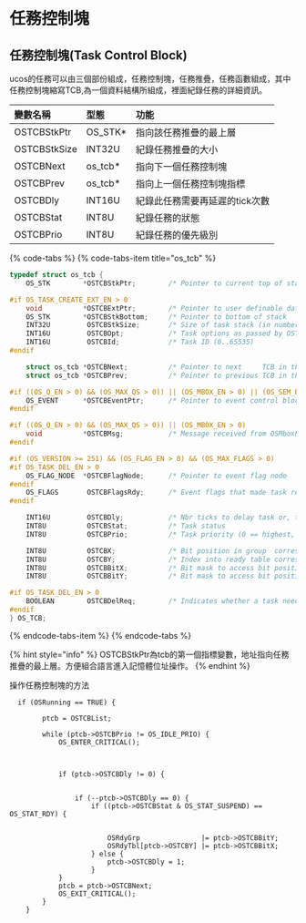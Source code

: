 # 任務控制塊

## 任務控制塊\(Task Control Block\)

ucos的任務可以由三個部份組成，任務控制塊，任務推疊，任務函數組成，其中任務控制塊縮寫TCB,為一個資料結構所組成，裡面紀錄任務的詳細資訊。

| 變數名稱 | 型態 | 功能 |
| :--- | :--- | :--- |
| OSTCBStkPtr | OS\_STK\* | 指向該任務推疊的最上層 |
| OSTCBStkSize | INT32U | 紀錄任務推疊的大小 |
| OSTCBNext | os\_tcb\* | 指向下一個任務控制塊 |
| OSTCBPrev | os\_tcb\* | 指向上一個任務控制塊指標 |
| OSTCBDly | INT16U | 紀錄此任務需要再延遲的tick次數 |
| OSTCBStat | INT8U | 紀錄任務的狀態 |
| OSTCBPrio | INT8U | 紀錄任務的優先級別 |

{% code-tabs %}
{% code-tabs-item title="os\_tcb" %}
```c
typedef struct os_tcb {
    OS_STK        *OSTCBStkPtr;        /* Pointer to current top of stack                              */

#if OS_TASK_CREATE_EXT_EN > 0
    void          *OSTCBExtPtr;        /* Pointer to user definable data for TCB extension             */
    OS_STK        *OSTCBStkBottom;     /* Pointer to bottom of stack                                   */
    INT32U         OSTCBStkSize;       /* Size of task stack (in number of stack elements)             */
    INT16U         OSTCBOpt;           /* Task options as passed by OSTaskCreateExt()                  */
    INT16U         OSTCBId;            /* Task ID (0..65535)                                           */
#endif

    struct os_tcb *OSTCBNext;          /* Pointer to next     TCB in the TCB list                      */
    struct os_tcb *OSTCBPrev;          /* Pointer to previous TCB in the TCB list                      */

#if ((OS_Q_EN > 0) && (OS_MAX_QS > 0)) || (OS_MBOX_EN > 0) || (OS_SEM_EN > 0) || (OS_MUTEX_EN > 0)
    OS_EVENT      *OSTCBEventPtr;      /* Pointer to event control block                               */
#endif

#if ((OS_Q_EN > 0) && (OS_MAX_QS > 0)) || (OS_MBOX_EN > 0)
    void          *OSTCBMsg;           /* Message received from OSMboxPost() or OSQPost()              */
#endif

#if (OS_VERSION >= 251) && (OS_FLAG_EN > 0) && (OS_MAX_FLAGS > 0)
#if OS_TASK_DEL_EN > 0
    OS_FLAG_NODE  *OSTCBFlagNode;      /* Pointer to event flag node                                   */
#endif
    OS_FLAGS       OSTCBFlagsRdy;      /* Event flags that made task ready to run                      */
#endif

    INT16U         OSTCBDly;           /* Nbr ticks to delay task or, timeout waiting for event        */
    INT8U          OSTCBStat;          /* Task status                                                  */
    INT8U          OSTCBPrio;          /* Task priority (0 == highest, 63 == lowest)                   */

    INT8U          OSTCBX;             /* Bit position in group  corresponding to task priority (0..7) */
    INT8U          OSTCBY;             /* Index into ready table corresponding to task priority        */
    INT8U          OSTCBBitX;          /* Bit mask to access bit position in ready table               */
    INT8U          OSTCBBitY;          /* Bit mask to access bit position in ready group               */

#if OS_TASK_DEL_EN > 0
    BOOLEAN        OSTCBDelReq;        /* Indicates whether a task needs to delete itself              */
#endif
} OS_TCB;
```
{% endcode-tabs-item %}
{% endcode-tabs %}

{% hint style="info" %}
OSTCBStkPtr為tcb的第一個指標變數，地址指向任務推疊的最上層。方便組合語言進入記憶體位址操作。
{% endhint %}

操作任務控制塊的方法

```text
  if (OSRunning == TRUE) {
  
        ptcb = OSTCBList;
        
        while (ptcb->OSTCBPrio != OS_IDLE_PRIO) {        
            OS_ENTER_CRITICAL();
                                          


            if (ptcb->OSTCBDly != 0) {

                                     
                if (--ptcb->OSTCBDly == 0) {              
                    if ((ptcb->OSTCBStat & OS_STAT_SUSPEND) == OS_STAT_RDY) { 


                        OSRdyGrp               |= ptcb->OSTCBBitY; 
                        OSRdyTbl[ptcb->OSTCBY] |= ptcb->OSTCBBitX;
                    } else {                              
                        ptcb->OSTCBDly = 1;              
                    }                                  
            }
            ptcb = ptcb->OSTCBNext;                    
            OS_EXIT_CRITICAL();
        }
    }
```



